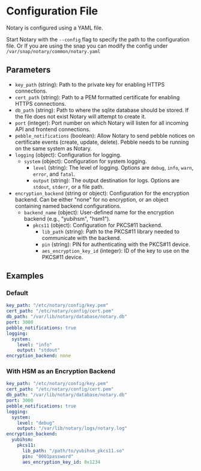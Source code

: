 # Configuration File

Notary is configured using a YAML file.

Start Notary with the `--config` flag to specify the path to the configuration file.
Or If you are using the snap you can modify the config under `/var/snap/notary/common/notary.yaml`


## Parameters

- `key_path` (string): Path to the private key for enabling HTTPS connections.
- `cert_path` (string): Path to a PEM formatted certificate for enabling HTTPS connections.
- `db_path` (string): Path to where the sqlite database should be stored. If the file does not exist Notary will attempt to create it.
- `port` (integer): Port number on which Notary will listen for all incoming API and frontend connections.
- `pebble_notifications` (boolean): Allow Notary to send pebble notices on certificate events (create, update, delete). Pebble needs to be running on the same system as Notary.
- `logging` (object): Configuration for logging.
  - `system` (object): Configuration for system logging.
    - `level` (string): The level of logging. Options are `debug`, `info`, `warn`, `error`, and `fatal`.
    - `output` (string): The output destination for logs. Options are `stdout`, `stderr`, or a file path.
- `encryption_backend` (string or object): Configuration for the encryption backend. Can be either "none" for no encryption, or an object containing named backend configurations.
  - `backend_name` (object): User-defined name for the encryption backend (e.g., "yubihsm", "hsm1").
    - `pkcs11` (object): Configuration for PKCS#11 backend.
      - `lib_path` (string): Path to the PKCS#11 library needed to communicate with the backend.
      - `pin` (string): PIN for authenticating with the PKCS#11 device.
      - `aes_encryption_key_id` (integer): ID of the key to use on the PKCS#11 device.

## Examples

### Default
```yaml
key_path: "/etc/notary/config/key.pem"
cert_path: "/etc/notary/config/cert.pem"
db_path: "/var/lib/notary/database/notary.db"
port: 3000
pebble_notifications: true
logging:
  system:
    level: "info"
    output: "stdout"
encryption_backend: none
```

### With HSM as an Encryption Backend
```yaml
key_path: "/etc/notary/config/key.pem"
cert_path: "/etc/notary/config/cert.pem"
db_path: "/var/lib/notary/database/notary.db"
port: 3000
pebble_notifications: true
logging:
  system:
    level: "debug"
    output: "/var/lib/notary/logs/notary.log"
encryption_backend:
  yubihsm:
    pkcs11:
      lib_path: "/path/to/yubihsm_pkcs11.so"
      pin: "0001password"
      aes_encryption_key_id: 0x1234
```
